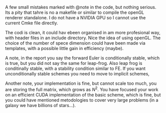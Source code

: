 A few small mistakes marked with @note in the code, but nothing serious. Its a pity that tahre is no a makefile or similar to compile the openGL renderer standalone. I do not have a NVIDIA GPU so I cannot use the current Cmke file directly.

The codi is clean, it could hav ebeen organised in am more profesional way, with header files in an include directory. Nice the idea of using openGL.  The choice of the number of spece dimension could have been made via templates, with a possible little gain in efficiency (maybe). 

A note, in the report you say the forward Euler is conditionally stable, which is true, but you did not say the same for leap-frog. Also leap frog is conditinally stable, with a stability condition similar to FE. If you want unconditionally stable schemes you need to move to implicit schemes,

Another note, your implementation is fine, but cannot scale too much, you are storing the full matrix, which grows as $N^2$. You have focused your work on an efficient CUDA implementation of the basic scheme, which is fine, but you could have mentioned metodologies to cover very large problems (in a galaxy we have billions of stars...).


